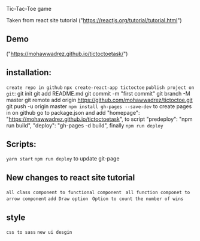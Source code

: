 Tic-Tac-Toe game

Taken from react site tutorial ("https://reactjs.org/tutorial/tutorial.html")

## Demo

("https://mohawwadrez.github.io/tictoctoetask/")

## installation:

`create repo in github`
`npx create-react-app tictoctoe`
`publish project on git`:
    git init
    git add README.md
    git commit -m "first commit"
    git branch -M master
    git remote add origin https://github.com/mohawwadrez/tictoctoe.git
    git push -u origin master
`npm install gh-pages --save-dev` to create pages in on github
go to package.json and add
"homepage": "https://mohawwadrez.github.io/tictoctoetask",
to script
"predeploy": "npm run build",
"deploy": "gh-pages -d build",
finally `npm run deploy`

## Scripts:

`yarn start`
`npm run deploy` to update git-page

## New changes to react site tutorial

`all class component to functional component`
` all function componet to arrow component`
`add Draw option`
` Option to count the number of wins`

## style

`css to sass`
`new ui desgin`
